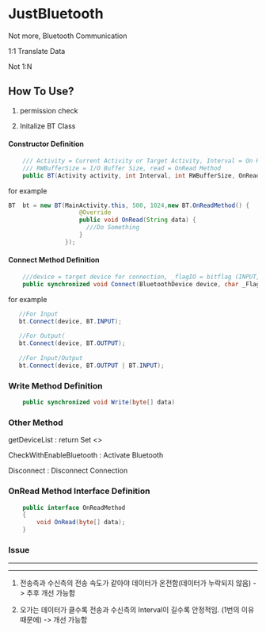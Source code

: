 # JustBluetooth
Not more, Bluetooth Communication

1:1 Translate Data

Not 1:N


## How To Use?

1. permission check

2. Initalize BT Class

#### Constructor Definition

```Java
    /// Activity = Current Activity or Target Activity, Interval = On Read Interval Time (ms),
    /// RWBufferSize = I/O Buffer Size, read = OnRead Method
    public BT(Activity activity, int Interval, int RWBufferSize, OnReadMethod read)
```

for example

```Java
BT  bt = new BT(MainActivity.this, 500, 1024,new BT.OnReadMethod() {
                    @Override
                    public void OnRead(String data) {
                      ///Do Something
                    }
                });
``` 

#### Connect Method Definition

```Java
    ///device = target device for connection, _flagIO = bitflag (INPUT, OUTPUT) for Open Stream
    public synchronized void Connect(BluetoothDevice device, char _FlagIO)
```
for example

```Java
   //For Input
   bt.Connect(device, BT.INPUT);
   
   //For Output(
   bt.Connect(device, BT.OUTPUT);
   
   //For Input/Output
   bt.Connect(device, BT.OUTPUT | BT.INPUT);
```
### Write Method Definition

```Java
    public synchronized void Write(byte[] data)
```


### Other Method
  
getDeviceList : return Set <<BluetoothDevice>>

CheckWithEnableBluetooth : Activate Bluetooth 

Disconnect : Disconnect Connection


### OnRead Method Interface Definition

```Java
    public interface OnReadMethod
    {
        void OnRead(byte[] data);
    }
``` 

### Issue

---

---

1. 전송측과 수신측의 전송 속도가 같아야 데이터가 온전함(데이터가 누락되지 않음) -> 추후 개선 가능함

2. 오가는 데이터가 클수록 전송과 수신측의 Interval이 길수록 안정적임. (1번의 이유 때문에) -> 개선 가능함
